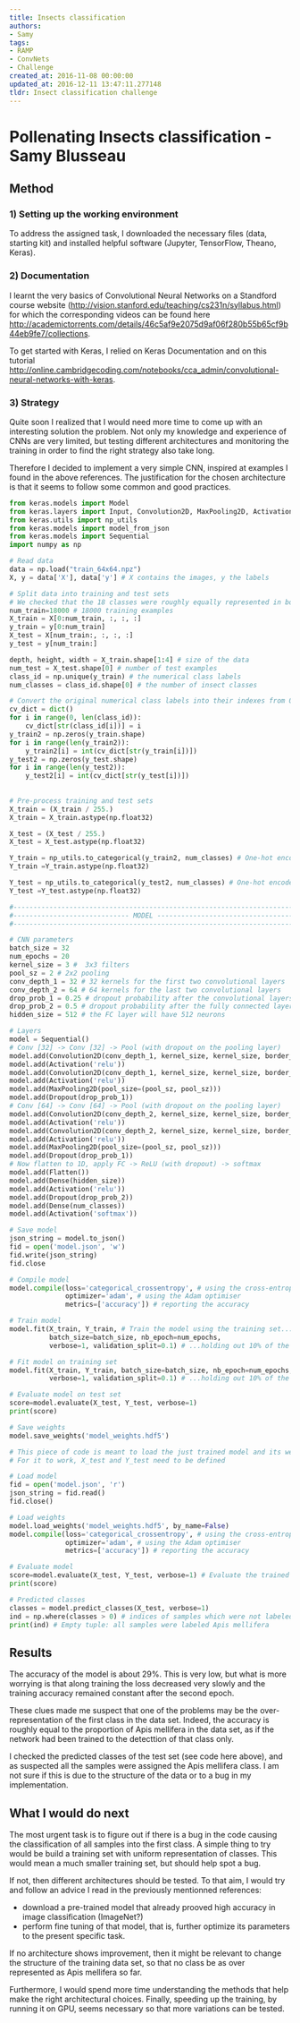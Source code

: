 ```yaml
---
title: Insects classification
authors:
- Samy
tags:
- RAMP
- ConvNets
- Challenge
created_at: 2016-11-08 00:00:00
updated_at: 2016-12-11 13:47:11.277148
tldr: Insect classification challenge
---
```

# Pollenating Insects classification - Samy Blusseau

## Method

### 1) Setting up the working environment
To address the assigned task, I downloaded the necessary files (data, starting kit) and installed helpful software (Jupyter, TensorFlow, Theano, Keras).


### 2) Documentation
I learnt the very basics of Convolutional Neural Networks on a Standford course website (http://vision.stanford.edu/teaching/cs231n/syllabus.html) for which the corresponding videos can be found here http://academictorrents.com/details/46c5af9e2075d9af06f280b55b65cf9b44eb9fe7/collections.

To get started with Keras, I relied on Keras Documentation and on this tutorial http://online.cambridgecoding.com/notebooks/cca_admin/convolutional-neural-networks-with-keras.


### 3) Strategy
Quite soon I realized that I would need more time to come up with an interesting solution the problem. Not only my knowledge and experience of CNNs are very limited, but testing different architectures and monitoring the training in order to find the right strategy also take long.

Therefore I decided to implement a very simple CNN, inspired at examples I found in the above references. The justification for the chosen architecture is that it seems to follow some common and good practices.


```python
from keras.models import Model
from keras.layers import Input, Convolution2D, MaxPooling2D, Activation, Dense, Dropout, Flatten
from keras.utils import np_utils
from keras.models import model_from_json
from keras.models import Sequential
import numpy as np
```

```python
# Read data
data = np.load("train_64x64.npz")
X, y = data['X'], data['y'] # X contains the images, y the labels

# Split data into training and test sets
# We checked that the 18 classes were roughly equally represented in both sets
num_train=18000 # 18000 training examples
X_train = X[0:num_train, :, :, :]
y_train = y[0:num_train]
X_test = X[num_train:, :, :, :]
y_test = y[num_train:]

depth, height, width = X_train.shape[1:4] # size of the data
num_test = X_test.shape[0] # number of test examples
class_id = np.unique(y_train) # the numerical class labels
num_classes = class_id.shape[0] # the number of insect classes

# Convert the original numerical class labels into their indexes from 0 to num_classes
cv_dict = dict()
for i in range(0, len(class_id)):
    cv_dict[str(class_id[i])] = i
y_train2 = np.zeros(y_train.shape)
for i in range(len(y_train2)):
    y_train2[i] = int(cv_dict[str(y_train[i])])
y_test2 = np.zeros(y_test.shape)
for i in range(len(y_test2)):
    y_test2[i] = int(cv_dict[str(y_test[i])])
    
    
# Pre-process training and test sets
X_train = (X_train / 255.)
X_train = X_train.astype(np.float32)

X_test = (X_test / 255.)
X_test = X_test.astype(np.float32)

Y_train = np_utils.to_categorical(y_train2, num_classes) # One-hot encode the labels
Y_train =Y_train.astype(np.float32)

Y_test = np_utils.to_categorical(y_test2, num_classes) # One-hot encode the labels
Y_test =Y_test.astype(np.float32)
```

```python
#-------------------------------------------------------------------------#
#----------------------------- MODEL -------------------------------------#
#-------------------------------------------------------------------------#

# CNN parameters
batch_size = 32
num_epochs = 20
kernel_size = 3 #  3x3 filters
pool_sz = 2 # 2x2 pooling
conv_depth_1 = 32 # 32 kernels for the first two convolutional layers
conv_depth_2 = 64 # 64 kernels for the last two convolutional layers
drop_prob_1 = 0.25 # dropout probability after the convolutional layers
drop_prob_2 = 0.5 # dropout probability after the fully connected layer
hidden_size = 512 # the FC layer will have 512 neurons

# Layers
model = Sequential()
# Conv [32] -> Conv [32] -> Pool (with dropout on the pooling layer)
model.add(Convolution2D(conv_depth_1, kernel_size, kernel_size, border_mode='same', input_shape=(depth, height, width)))
model.add(Activation('relu'))
model.add(Convolution2D(conv_depth_1, kernel_size, kernel_size, border_mode='same'))
model.add(Activation('relu'))
model.add(MaxPooling2D(pool_size=(pool_sz, pool_sz)))
model.add(Dropout(drop_prob_1))
# Conv [64] -> Conv [64] -> Pool (with dropout on the pooling layer)
model.add(Convolution2D(conv_depth_2, kernel_size, kernel_size, border_mode='same'))
model.add(Activation('relu'))
model.add(Convolution2D(conv_depth_2, kernel_size, kernel_size, border_mode='same'))
model.add(Activation('relu'))
model.add(MaxPooling2D(pool_size=(pool_sz, pool_sz)))
model.add(Dropout(drop_prob_1))
# Now flatten to 1D, apply FC -> ReLU (with dropout) -> softmax
model.add(Flatten())
model.add(Dense(hidden_size))
model.add(Activation('relu'))
model.add(Dropout(drop_prob_2))
model.add(Dense(num_classes))
model.add(Activation('softmax'))

# Save model
json_string = model.to_json()
fid = open('model.json', 'w')
fid.write(json_string)
fid.close

# Compile model
model.compile(loss='categorical_crossentropy', # using the cross-entropy loss function
              optimizer='adam', # using the Adam optimiser
              metrics=['accuracy']) # reporting the accuracy
```

```python
# Train model
model.fit(X_train, Y_train, # Train the model using the training set...
          batch_size=batch_size, nb_epoch=num_epochs,
          verbose=1, validation_split=0.1) # ...holding out 10% of the data for validation

# Fit model on training set
model.fit(X_train, Y_train, batch_size=batch_size, nb_epoch=num_epochs,
          verbose=1, validation_split=0.1) # ...holding out 10% of the data for validation

# Evaluate model on test set
score=model.evaluate(X_test, Y_test, verbose=1)
print(score)

# Save weights
model.save_weights('model_weights.hdf5')
```

```python
# This piece of code is meant to load the just trained model and its weights, and evaluate it
# For it to work, X_test and Y_test need to be defined

# Load model
fid = open('model.json', 'r')
json_string = fid.read()
fid.close()

# Load weights
model.load_weights('model_weights.hdf5', by_name=False)
model.compile(loss='categorical_crossentropy', # using the cross-entropy loss function
              optimizer='adam', # using the Adam optimiser
              metrics=['accuracy']) # reporting the accuracy

# Evaluate model
score=model.evaluate(X_test, Y_test, verbose=1) # Evaluate the trained model on the test set
print(score)

# Predicted classes
classes = model.predict_classes(X_test, verbose=1)
ind = np.where(classes > 0) # indices of samples which were not labeled Apis mellifera
print(ind) # Empty tuple: all samples were labeled Apis mellifera
```
## Results

The accuracy of the model is about 29%. This is very low, but what is more worrying is that along training the loss decreased very slowly and the training accuracy remained constant after the second epoch.

These clues made me suspect that one of the problems may be the over-representation of the first class in the data set. Indeed, the accuracy is roughly equal to the proportion of Apis mellifera in the data set, as if the network had been trained to the detecttion of that class only.

I checked the predicted classes of the test set (see code here above), and as suspected all the samples were assigned the Apis mellifera class. I am not sure if this is due to the structure of the data or to a bug in my implementation.

## What I would do next

The most urgent task is to figure out if there is a bug in the code causing the classification of all samples into the first class. A simple thing to try would be build a training set with uniform representation of classes. This would mean a much smaller training set, but should help spot a bug.

If not, then different architectures should be tested.
To that aim, I would try and follow an advice I read in the previously mentionned references: 
- download a pre-trained model that already prooved high accuracy in image classification (ImageNet?)
- perform fine tuning of that model, that is, further optimize its parameters to the present specific task.

If no architecture shows improvement, then it might be relevant to change the structure of the training data set, so that no class be as over represented as Apis mellifera so far.

Furthermore, I would spend more time understanding the methods that help make the right architectural choices.
Finally, speeding up the training, by running it on GPU, seems necessary so that more variations can be tested.
